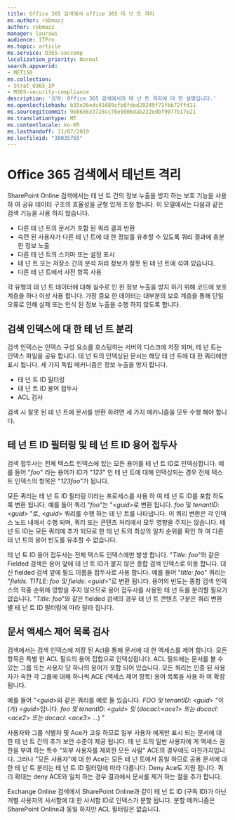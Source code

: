 ```yaml
---
title: Office 365 검색에서 office 365 테 넌 트 격리
ms.author: robmazz
author: robmazz
manager: laurawi
audience: ITPro
ms.topic: article
ms.service: O365-seccomp
localization_priority: Normal
search.appverid:
- MET150
ms.collection:
- Strat_O365_IP
- M365-security-compliance
description: '요약: Office 365 검색에서의 테 넌 트 격리에 대 한 설명입니다.'
ms.openlocfilehash: b35e26edc41689cfb6fded28249f71fbb72ffd11
ms.sourcegitcommit: 9eb68633728cc78e9906dab222edbf9977b17e21
ms.translationtype: MT
ms.contentlocale: ko-KR
ms.lasthandoff: 11/07/2019
ms.locfileid: "38035765"
---
```

# <a name="tenant-isolation-in-office-365-search"></a>Office 365 검색에서 테넌트 격리

SharePoint Online 검색에서는 테 넌 트 간의 정보 누출을 방지 하는 보호 기능을 사용 하 여 공유 데이터 구조의 효율성을 균형 있게 조정 합니다. 이 모델에서는 다음과 같은 검색 기능을 사용 하지 않습니다.

- 다른 테 넌 트의 문서가 포함 된 쿼리 결과 반환
- 숙련 된 사용자가 다른 테 넌 트에 대 한 정보를 유추할 수 있도록 쿼리 결과에 충분 한 정보 노출
- 다른 테 넌 트의 스키마 또는 설정 표시
- 테 넌 트 또는 저장소 간의 분석 처리 정보가 잘못 된 테 넌 트에 섞여 있습니다.
- 다른 테 넌 트에서 사전 항목 사용

각 유형의 테 넌 트 데이터에 대해 실수로 인 한 정보 누출을 방지 하기 위해 코드에 보호 계층을 하나 이상 사용 합니다. 가장 중요 한 데이터는 대부분의 보호 계층을 통해 단일 오류로 인해 실제 또는 인식 된 정보 누출을 수행 하지 않도록 합니다.

## <a name="tenant-separation-for-the-search-index"></a>검색 인덱스에 대 한 테 넌 트 분리

검색 인덱스는 인덱스 구성 요소를 호스팅하는 서버의 디스크에 저장 되며, 테 넌 트는 인덱스 파일을 공유 합니다. 테 넌 트의 인덱싱된 문서는 해당 테 넌 트에 대 한 쿼리에만 표시 됩니다. 세 가지 독립 메커니즘은 정보 누출을 방지 합니다.

- 테 넌 트 ID 필터링
- 테 넌 트 ID 용어 접두사
- ACL 검사

검색 시 잘못 된 테 넌 트에 문서를 반환 하려면 세 가지 메커니즘을 모두 수행 해야 합니다.

## <a name="tenant-id-filtering-and-tenant-id-term-prefixing"></a>테 넌 트 ID 필터링 및 테 넌 트 ID 용어 접두사

검색 접두사는 전체 텍스트 인덱스에 있는 모든 용어를 테 넌 트 ID로 인덱싱합니다. 예를 들어 "*foo*" 라는 용어가 ID가 "*123*" 인 테 넌 트에 대해 인덱싱되는 경우 전체 텍스트 인덱스의 항목은 "*123foo*"가 됩니다.

모든 쿼리는 테 넌 트 ID 필터링 이라는 프로세스를 사용 하 여 테 넌 트 ID를 포함 하도록 변환 됩니다. 예를 들어 쿼리 "*foo*"는 "<*guid*>로 변환 됩니다. *foo* 및 *tenantID*: <*guid*> "로, <*guid*> 쿼리를 수행 하는 테 넌 트를 나타냅니다. 이 쿼리 변환은 각 인덱스 노드 내에서 수행 되며, 쿼리 또는 콘텐츠 처리에서 모두 영향을 주지는 않습니다. 테 넌 트 ID는 모든 쿼리에 추가 되므로 한 테 넌 트의 최상의 일치 순위를 확인 하 여 다른 테 넌 트의 용어 빈도를 유추할 수 없습니다.

테 넌 트 ID 용어 접두사는 전체 텍스트 인덱스에만 발생 합니다. "*Title: foo*"와 같은 Fielded 검색은 용어 앞에 테 넌 트 ID가 붙지 않은 종합 검색 인덱스로 이동 합니다. 대신 fielded 검색 앞에 필드 이름을 접두사로 사용 합니다. 예를 들어 "*title: foo*" 쿼리는 "*fields. TITLE: foo 및 fields*: <*guid*>"로 변환 됩니다. 용어의 빈도는 종합 검색 인덱스의 적중 순위에 영향을 주지 않으므로 용어 접두사를 사용한 테 넌 트를 분리할 필요가 없습니다. "*Title: foo*"와 같은 fielded 검색의 경우 테 넌 트 콘텐츠 구분은 쿼리 변환 별 테 넌 트 ID 필터링에 따라 달라 집니다.

## <a name="document-access-control-list-checks"></a>문서 액세스 제어 목록 검사

검색에서는 검색 인덱스에 저장 된 Acl을 통해 문서에 대 한 액세스를 제어 합니다. 모든 항목은 특별 한 ACL 필드의 용어 집합으로 인덱싱됩니다. ACL 필드에는 문서를 볼 수 있는 그룹 또는 사용자 당 하나의 용어가 포함 되어 있습니다. 모든 쿼리는 인증 된 사용자가 속한 각 그룹에 대해 하나씩 ACE (액세스 제어 항목) 용어 목록을 사용 하 여 확장 됩니다.

예를 들어 "<*guid*>와 같은 쿼리를 예로 들 있습니다. *FOO 및 tenantID*: <*guid*> "이 (가) <*guid*>입니다. *foo 및 tenantID*: <*guid*> *및* (*docacl:*<*ace1*> *또는 docacl*: <*ace2*> *또는 docacl*: <*ace3*> *...*) "

사용자와 그룹 식별자 및 Ace가 고유 하므로 일부 사용자 에게만 표시 되는 문서에 대 한 테 넌 트 간의 추가 보안 수준이 제공 됩니다. 테 넌 트의 일반 사용자에 게 액세스 권한을 부여 하는 특수 "외부 사용자를 제외한 모든 사람" ACE의 경우에도 마찬가지입니다. 그러나 "모든 사용자"에 대 한 Ace는 모든 테 넌 트에서 동일 하므로 공용 문서에 대 한 테 넌 트 분리는 테 넌 트 ID 필터링에 따라 다릅니다. Deny Ace도 지원 됩니다. 쿼리 확대는 deny ACE와 일치 하는 경우 결과에서 문서를 제거 하는 절을 추가 합니다.

Exchange Online 검색에서 SharePoint Online과 같이 테 넌 트 ID (구독 ID)가 아닌 개별 사용자의 사서함에 대 한 사서함 ID로 인덱스가 분할 됩니다. 분할 메커니즘은 SharePoint Online과 동일 하지만 ACL 필터링은 없습니다.
